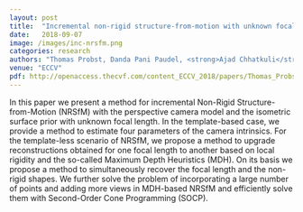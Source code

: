 ```yaml
---
layout: post
title:  "Incremental non-rigid structure-from-motion with unknown focal length"
date:   2018-09-07
image: /images/inc-nrsfm.png
categories: research
authors: "Thomas Probst, Danda Pani Paudel, <strong>Ajad Chhatkuli</strong>, Luc Van Gool"
venue: "ECCV"
pdf: http://openaccess.thecvf.com/content_ECCV_2018/papers/Thomas_Probst_Incremental_Non-Rigid_Structure-from-Motion_ECCV_2018_paper.pdf
---
```

 In this paper we present
a method for incremental Non-Rigid Structure-from-Motion (NRSfM) with the
perspective camera model and the isometric surface prior with unknown focal
length. In the template-based case, we provide a method to estimate four parameters of the camera intrinsics. For the template-less scenario of NRSfM, we propose a method to upgrade reconstructions obtained for one focal length to another
based on local rigidity and the so-called Maximum Depth Heuristics (MDH). On
its basis we propose a method to simultaneously recover the focal length and the
non-rigid shapes. We further solve the problem of incorporating a large number of
points and adding more views in MDH-based NRSfM and efficiently solve them
with Second-Order Cone Programming (SOCP).
